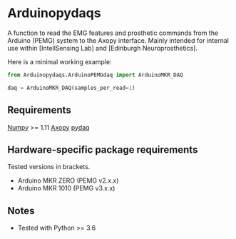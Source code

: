 # Arduinopydaqs

A function to read the EMG features and prosthetic commands from the Arduino (PEMG) system to the Axopy interface.
Mainly intended for internal use within [IntellSensing Lab] and [Edinburgh Neuroprosthetics].


Here is a minimal working example:

```python
from Arduinopydaqs.ArduinoPEMGdaq import ArduinoMKR_DAQ

daq = ArduinoMKR_DAQ(samples_per_read=1)
```


## Requirements
[Numpy](https://github.com/numpy/numpy) >= 1.11
[Axopy](https://github.com/intellsensing/axopy)
[pydaq](https://github.com/intellsensing/pydaqs)


## Hardware-specific package requirements
Tested versions in brackets.
* Arduino MKR ZERO (PEMG v2.x.x)
* Arduino MKR 1010 (PEMG v3.x.x)


## Notes
* Tested with Python >= 3.6
